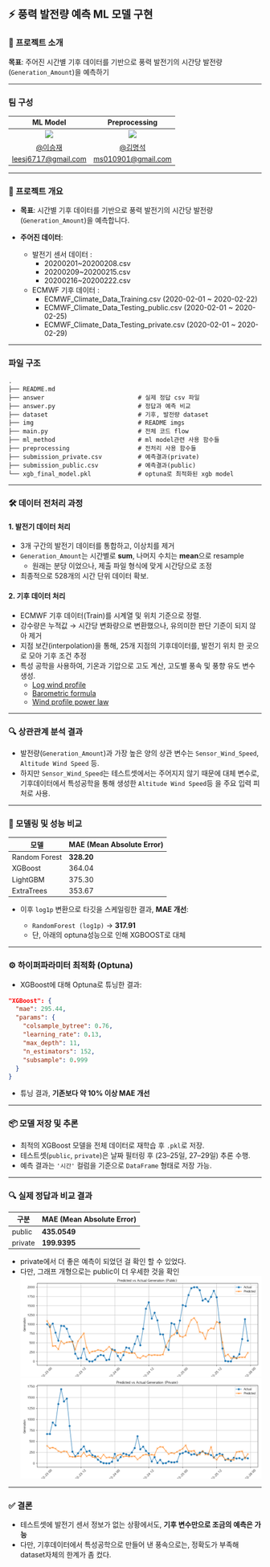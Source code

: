 ## ⚡ 풍력 발전량 예측 ML 모델 구현

### 📝 프로젝트 소개

**목표**: 주어진 시간별 기후 데이터를 기반으로 풍력 발전기의 시간당 발전량(`Generation_Amount`)을 예측하기

---

### 팀 구성

|ML Model|Preprocessing|
|:---:|:---:|
| <img src="https://github.com/Ea3124.png" width="120"> | <img src="https://github.com/mangsgi.png" width="120"> |
|[@이승재](https://github.com/Ea3124)|[@김명석](https://github.com/mangsgi)|
|leesj6717@gmail.com| ms010901@gmail.com |

---

### 📝 프로젝트 개요

* **목표**: 시간별 기후 데이터를 기반으로 풍력 발전기의 시간당 발전량(`Generation_Amount`)을 예측합니다.
* **주어진 데이터**:

  * 발전기 센서 데이터 :
    - 20200201~20200208.csv
    - 20200209~20200215.csv
    - 20200216~20200222.csv
  * ECMWF 기후 데이터 :
    - ECMWF_Climate_Data_Training.csv (2020-02-01 ~ 2020-02-22)
    - ECMWF_Climate_Data_Testing_public.csv (2020-02-01 ~ 2020-02-25)
    - ECMWF_Climate_Data_Testing_private.csv (2020-02-01 ~ 2020-02-29)

---

### 파일 구조

```
.
├── README.md           
├── answer                          # 실제 정답 csv 파일
├── answer.py                       # 정답과 예측 비교
├── dataset                         # 기후, 발전량 dataset
├── img                             # README imgs
├── main.py                         # 전체 코드 flow
├── ml_method                       # ml model관련 사용 함수들
├── preprocessing                   # 전처리 사용 함수들
├── submission_private.csv          # 예측결과(private)
├── submission_public.csv           # 예측결과(public)
└── xgb_final_model.pkl             # optuna로 최적화된 xgb model
```

---

### 🛠️ 데이터 전처리 과정

#### 1. **발전기 데이터 처리**

* 3개 구간의 발전기 데이터를 통합하고, 이상치를 제거
* `Generation_Amount`는 시간별로 **sum**, 나머지 수치는 **mean**으로 resample 
    * 원래는 분당 이었으나, 제출 파일 형식에 맞게 시간당으로 조정
* 최종적으로 528개의 시간 단위 데이터 확보.

#### 2. **기후 데이터 처리**

* ECMWF 기후 데이터(Train)를 시계열 및 위치 기준으로 정렬.
* 강수량은 누적값 → 시간당 변화량으로 변환했으나, 유의미한 판단 기준이 되지 않아 제거
* 지점 보간(interpolation)을 통해, 25개 지점의 기후데이터를, 발전기 위치 한 곳으로 모아 기후 조건 추정
* 특성 공학을 사용하여, 기온과 기압으로 고도 계산, 고도별 풍속 및 풍향 유도 변수 생성.
    - [Log wind profile](https://en.wikipedia.org/wiki/Log_wind_profile)
    - [Barometric formula](https://en.wikipedia.org/wiki/Barometric_formula)
    - [Wind profile power law](https://en.wikipedia.org/wiki/Wind_profile_power_law)


---

### 🔍 상관관계 분석 결과

* 발전량(`Generation_Amount`)과 가장 높은 양의 상관 변수는 `Sensor_Wind_Speed`, `Altitude Wind Speed` 등.
* 하지만 `Sensor_Wind_Speed`는 테스트셋에서는 주어지지 않기 때문에 대체 변수로, 기후데이터에서 특성공학을 통해 생성한 `Altitude Wind Speed`등 을 주요 입력 피처로 사용.

---

### 🤖 모델링 및 성능 비교

| 모델            | MAE (Mean Absolute Error) |
| ------------- | ------------------------- |
| Random Forest | **328.20**                |
| XGBoost       | 364.04                    |
| LightGBM      | 375.30                    |
| ExtraTrees    | 353.67                    |

* 이후 `log1p` 변환으로 타깃을 스케일링한 결과, **MAE 개선**:

  * `RandomForest (log1p)` → **317.91**
  * 단, 아래의 optuna성능으로 인해 XGBOOST로 대체

---

### ⚙️ 하이퍼파라미터 최적화 (Optuna)

* XGBoost에 대해 Optuna로 튜닝한 결과:

```json
"XGBoost": {
  "mae": 295.44,
  "params": {
    "colsample_bytree": 0.76,
    "learning_rate": 0.13,
    "max_depth": 11,
    "n_estimators": 152,
    "subsample": 0.999
  }
}
```

* 튜닝 결과, **기존보다 약 10% 이상 MAE 개선**

---

### 📦 모델 저장 및 추론

* 최적의 XGBoost 모델을 전체 데이터로 재학습 후 `.pkl`로 저장.
* 테스트셋(`public`, `private`)은 날짜 필터링 후 (23–25일, 27–29일) 추론 수행.
* 예측 결과는 `'시간'` 컬럼을 기준으로 `DataFrame` 형태로 저장 가능.

---

### 🔍 실제 정답과 비교 결과

| 구분            | MAE (Mean Absolute Error) |
| ------------- | ------------------------- |
| public        | **435.0549**              |
| private       | **199.9395**              |

- private에서 더 좋은 예측이 되었던 걸 확인 할 수 있었다.
- 다만, 그래프 개형으로는 public이 더 우세한 것을 확인
![예측 결과 그래프(public)](/img/public.png)
![예측 결과 그래프(private)](/img/private.png)
---

### ✅ 결론

* 테스트셋에 발전기 센서 정보가 없는 상황에서도, **기후 변수만으로 조금의 예측은 가능**
* 다만, 기후데이터에서 특성공학으로 만들어 낸 풍속으로는, 정확도가 부족해 dataset자체의 한계가 좀 컸다.
